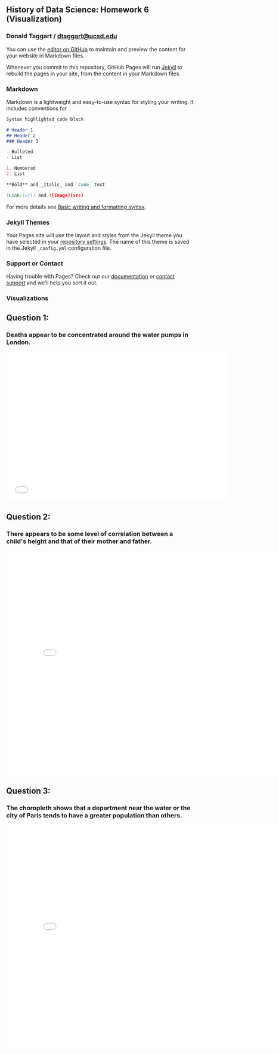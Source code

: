 ## History of Data Science: Homework 6 (Visualization)
### Donald Taggart / dtaggart@ucsd.edu

You can use the [editor on GitHub](https://github.com/DonaldTaggart/dsc90-sp22-hw06/edit/main/README.md) to maintain and preview the content for your website in Markdown files.

Whenever you commit to this repository, GitHub Pages will run [Jekyll](https://jekyllrb.com/) to rebuild the pages in your site, from the content in your Markdown files.

### Markdown

Markdown is a lightweight and easy-to-use syntax for styling your writing. It includes conventions for

```markdown
Syntax highlighted code block

# Header 1
## Header 2
### Header 3

- Bulleted
- List

1. Numbered
2. List

**Bold** and _Italic_ and `Code` text

[Link](url) and ![Image](src)
```

For more details see [Basic writing and formatting syntax](https://docs.github.com/en/github/writing-on-github/getting-started-with-writing-and-formatting-on-github/basic-writing-and-formatting-syntax).

### Jekyll Themes

Your Pages site will use the layout and styles from the Jekyll theme you have selected in your [repository settings](https://github.com/DonaldTaggart/dsc90-sp22-hw06/settings/pages). The name of this theme is saved in the Jekyll `_config.yml` configuration file.

### Support or Contact

Having trouble with Pages? Check out our [documentation](https://docs.github.com/categories/github-pages-basics/) or [contact support](https://support.github.com/contact) and we’ll help you sort it out.

### Visualizations

## Question 1:
### Deaths appear to be concentrated around the water pumps in London.
<iframe src='../snow_map.html' width=600 height=400 frameBorder=0></iframe>

## Question 2:
### There appears to be some level of correlation between a child's height and that of their mother and father.
<iframe src='../galton_fig.html' width=800 height=600 frameBorder=0></iframe>

## Question 3:
### The choropleth shows that a department near the water or the city of Paris tends to have a greater population than others.
<iframe src='../france_fig.html' width=800 height=600 frameBorder=0></iframe>
